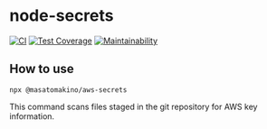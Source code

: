 # node-secrets

[![CI](https://github.com/MasatoMakino/node-secrets/actions/workflows/ci.yml/badge.svg)](https://github.com/MasatoMakino/node-secrets/actions/workflows/ci.yml)
[![Test Coverage](https://api.codeclimate.com/v1/badges/e056bc80b8fde45e37c8/test_coverage)](https://codeclimate.com/github/MasatoMakino/node-secrets/test_coverage)
[![Maintainability](https://api.codeclimate.com/v1/badges/e056bc80b8fde45e37c8/maintainability)](https://codeclimate.com/github/MasatoMakino/node-secrets/maintainability)

## How to use

```shell
npx @masatomakino/aws-secrets
```

This command scans files staged in the git repository for AWS key information.
